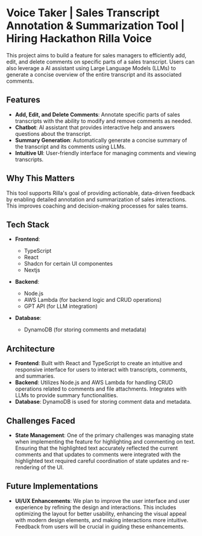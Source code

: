 # Voice Taker | Sales Transcript Annotation & Summarization Tool | Hiring Hackathon Rilla Voice

This project aims to build a feature for sales managers to efficiently add, edit, and delete comments on specific parts of a sales transcript. Users can also leverage a AI assistant using Large Language Models (LLMs) to generate a concise overview of the entire transcript and its associated comments.

## Features

- **Add, Edit, and Delete Comments**: Annotate specific parts of sales transcripts with the ability to modify and remove comments as needed.
- **Chatbot**: AI assistant that provides interactive help and answers questions about the transcript. 
- **Summary Generation**: Automatically generate a concise summary of the transcript and its comments using LLMs.
- **Intuitive UI**: User-friendly interface for managing comments and viewing transcripts.

## Why This Matters

This tool supports Rilla's goal of providing actionable, data-driven feedback by enabling detailed annotation and summarization of sales interactions. This improves coaching and decision-making processes for sales teams.

## Tech Stack

- **Frontend**: 
  - TypeScript
  - React
  - Shadcn for certain UI componentes 
  - Nextjs

- **Backend**:
  - Node.js
  - AWS Lambda (for backend logic and CRUD operations)
  - GPT API (for LLM integration)

- **Database**:
  - DynamoDB (for storing comments and metadata)

## Architecture

- **Frontend**: Built with React and TypeScript to create an intuitive and responsive interface for users to interact with transcripts, comments, and summaries.
- **Backend**: Utilizes Node.js and AWS Lambda for handling CRUD operations related to comments and file attachments. Integrates with LLMs to provide summary functionalities.
- **Database**: DynamoDB is used for storing comment data and metadata.

## Challenges Faced

- **State Management**: One of the primary challenges was managing state when implementing the feature for highlighting and commenting on text. Ensuring that the highlighted text accurately reflected the current comments and that updates to comments were integrated with the highlighted text required careful coordination of state updates and re-rendering of the UI.

## Future Implementations

- **UI/UX Enhancements**: We plan to improve the user interface and user experience by refining the design and interactions. This includes optimizing the layout for better usability, enhancing the visual appeal with modern design elements, and making interactions more intuitive. Feedback from users will be crucial in guiding these enhancements.
